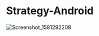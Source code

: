 # Strategy-Android

![Screenshot_1581292208](https://user-images.githubusercontent.com/2982625/74112900-720a8800-4b6e-11ea-9a12-7f9d8918d132.png)